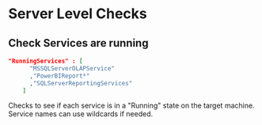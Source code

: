 # Server Level Checks

## Check Services are running
```json
"RunningServices" : [
      "MSSQLServerOLAPService"
      ,"PowerBIReport*"
      ,"SQLServerReportingServices"
    ]
```

Checks to see if each service is in a "Running" state on the target machine. Service names can use wildcards if needed.